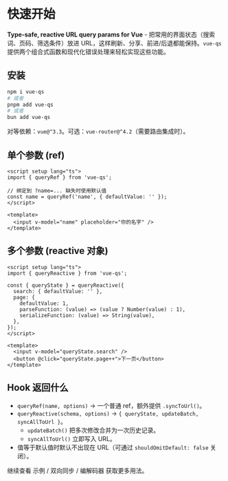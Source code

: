# 快速开始

**Type‑safe, reactive URL query params for Vue** - 把常用的界面状态（搜索词、页码、筛选条件）放进 URL，这样刷新、分享、前进/后退都能保持。`vue-qs` 提供两个组合式函数和现代化错误处理来轻松实现这些功能。

## 安装

```bash
npm i vue-qs
# 或者
pnpm add vue-qs
# 或者
bun add vue-qs
```

对等依赖：`vue@^3.3`。可选：`vue-router@^4.2`（需要路由集成时）。

## 单个参数 (ref)

```vue
<script setup lang="ts">
import { queryRef } from 'vue-qs';

// 绑定到 ?name=... 缺失时使用默认值
const name = queryRef('name', { defaultValue: '' });
</script>

<template>
  <input v-model="name" placeholder="你的名字" />
</template>
```

## 多个参数 (reactive 对象)

```vue
<script setup lang="ts">
import { queryReactive } from 'vue-qs';

const { queryState } = queryReactive({
  search: { defaultValue: '' },
  page: {
    defaultValue: 1,
    parseFunction: (value) => (value ? Number(value) : 1),
    serializeFunction: (value) => String(value),
  },
});
</script>

<template>
  <input v-model="queryState.search" />
  <button @click="queryState.page++">下一页</button>
</template>
```

## Hook 返回什么

- `queryRef(name, options)` → 一个普通 ref，额外提供 `.syncToUrl()`。
- `queryReactive(schema, options)` → `{ queryState, updateBatch, syncAllToUrl }`。
  - `updateBatch()` 把多次修改合并为一次历史记录。
  - `syncAllToUrl()` 立即写入 URL。
- 值等于默认值时默认不出现在 URL（可通过 `shouldOmitDefault: false` 关闭）。

继续查看 示例 / 双向同步 / 编解码器 获取更多用法。
